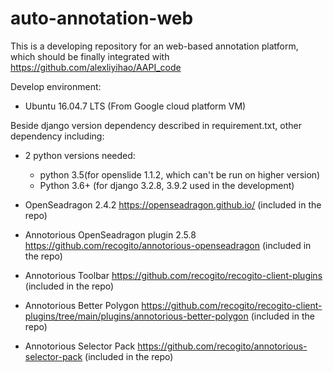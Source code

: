 # auto-annotation-web

This is a developing repository for an web-based annotation platform, which should be finally integrated with https://github.com/alexliyihao/AAPI_code

Develop environment:

- Ubuntu 16.04.7 LTS (From Google cloud platform VM)

Beside django version dependency described in requirement.txt, other dependency including:
 
- 2 python versions needed:
    - python 3.5(for openslide 1.1.2, which can't be run on higher version)
    - Python 3.6+ (for django 3.2.8, 3.9.2 used in the development)

- OpenSeadragon 2.4.2 https://openseadragon.github.io/ (included in the repo)

- Annotorious OpenSeadragon plugin 2.5.8 https://github.com/recogito/annotorious-openseadragon (included in the repo)

- Annotorious Toolbar https://github.com/recogito/recogito-client-plugins (included in the repo)

- Annotorious Better Polygon https://github.com/recogito/recogito-client-plugins/tree/main/plugins/annotorious-better-polygon (included in the repo)

- Annotorious Selector Pack https://github.com/recogito/annotorious-selector-pack (included in the repo)
